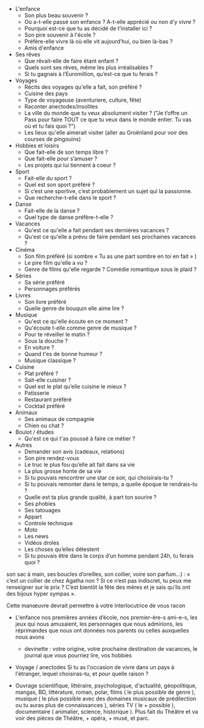 
- L'enfance
    - Son plus beau souvenir ?
    - Où a-t-elle passé son enfance ? A-t-elle apprécié ou non d’y vivre ?
    - Pourquoi est-ce que tu as décidé de t’installer ici ?
    - Son pire souvenir à l'école ?
    - Préfère-elle vivre là où elle vit aujourd’hui, ou bien là-bas ?
    - Amis d'enfance
- Ses rêves
    - Que rêvait-elle de faire étant enfant ?
    - Quels sont ses rêves, même les plus irréalisables ?
    - Si tu gagnais à l’Euromillion, qu’est-ce que tu ferais ?
- Voyages
    - Récits des voyages qu'elle a fait, son préféré ?
    - Cuisine des pays
    - Type de voyageuse (aventuriere, culture, fête)
    - Raconter anectodes/insolites
    - La ville du monde que tu veux absolument visiter ? ("Je t’offre un Pass pour faire TOUT ce que tu veux dans le monde entier. Tu vas où et tu fais quoi ?")
    - Les lieux qu'elle aimerait visiter (aller au Groënland pour voir des courses de pingouins)
- Hobbies et loisirs
    - Que fait-elle de son temps libre ?
    - Que fait-elle pour s’amuser ?
    - Les projets qui lui tiennent à coeur ?
- Sport
    - Fait-elle du sport ?
    - Quel est son sport préféré ?
    - Si c’est une sportive, c’est probablement un sujet qui la passionne.
    - Que recherche-t-elle dans le sport ?
- Danse
    - Fait-elle de la danse ?
    - Quel type de danse préfère-t-elle ?
- Vacances
    - Qu'est ce qu'elle a fait pendant ses dernières vacances ?
    - Qu'est ce qu'elle a prévu de faire pendant ses prochaines vacances ?
- Cinéma
    - Son film préféré (si sombre « Tu as une part sombre en toi en fait » )
    - Le pire film qu'elle a vu ?
    - Genre de films qu'elle regarde ? Comédie romantique sous le plaid ?
- Séries
    - Sa série préféré
    - Personnages préférés
- Livres
    - Son livre préféré
    - Quelle genre de bouquin elle aime lire ?
- Musique
    - Qu'est ce qu'elle écoute en ce moment ?
    - Qu'écoute t-elle comme genre de musique ?
    - Pour te réveiller le matin ?
    - Sous la douche ?
    - En voiture ?
    - Quand t'es de bonne humeur ?
    - Musique classique ?
- Cuisine
    - Plat préféré ?
    - Sait-elle cuisiner ?
    - Quel est le plat qu’elle cuisine le mieux ?
    - Patisserie
    - Restaurant préféré
    - Cocktail préféré
- Animaux
    - Ses animaux de compagnie
    - Chien ou chat ?
- Boulot / études
    - Qu'est ce qui t'as poussé à faire ce métier ?
- Autres
    - Demander son avis (cadeaux, relations)
    - Son pire rendez-vous
    - Le truc le plus fou qu’elle ait fait dans sa vie
    - La plus grosse honte de sa vie
    - Si tu pouvais rencontrer une star ce soir, qui choisirais-tu ?
    - Si tu pouvais remonter dans le temps, a quelle époque te rendrais-tu ?
    - Quelle est ta plus grande qualité, à part ton sourire ?
    - Ses phobies
    - Ses tatouages
    - Appart
    - Controle technique
    - Moto
    - Les news
    - Vidéos droles
    - Les choses qu’elles détestent
    - Si tu pouvais être dans le corps d’un homme pendant 24h, tu ferais quoi ?



son sac à main, ses boucles d’oreilles, son collier, voire son parfum…) : « c’est un collier de chez Agatha non ? Si ce n’est pas indiscret, tu peux me renseigner sur le prix ? C’est bientôt la fête des mères et je sais qu’ils ont des bijoux hyper sympas ».

Cette manœuvre devrait permettre à votre interlocutrice de vous racon




- L'enfance
    nos premières années d’école, nos premier-ère-s ami-e-s, les jeux qui nous amusaient, les personnages que nous admirions, les réprimandes que nous ont données nos parents ou celles auxquelles nous avons
    - devinette : votre origine, votre prochaine destination de vacances, le journal que vous pourriez lire, vos hobbies
- Voyage / anectodes
    Si tu as l'occasion de vivre dans un pays à l'étranger, lequel choisiras-tu, et pour quelle raison ?




- Ouvrage scientifique, littéraire, psychologique, d'actualité, géopolitique, mangas, BD, littérature, roman, polar, films ( le plus possible de genre ), musique ( le plus possible avec des domaines musicaux de prédilection ou tu auras plus de connaissances ), séries TV ( le + possible ), documentaire ( animalier, science, historique ). Plus fait du Théâtre et va voir des pièces de Théâtre, + opéra, + musé, et parc.


